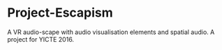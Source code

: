 # Project-Escapism
A VR audio-scape with audio visualisation elements and spatial audio. A project for YICTE 2016.

